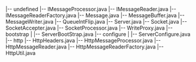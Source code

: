 |-- undefined
    |-- IMessageProcessor.java
    |-- IMessageReader.java
    |-- IMessageReaderFactory.java
    |-- Message.java
    |-- MessageBuffer.java
    |-- MessageWriter.java
    |-- QueueIntFlip.java
    |-- Server.java
    |-- Socket.java
    |-- SocketAccepter.java
    |-- SocketProcessor.java
    |-- WriteProxy.java
    |-- bootstrap
    |   |-- ServerBootStrap.java
    |-- configure
    |   |-- ServerConfigure.java
    |-- http
        |-- HttpHeaders.java
        |-- HttpMessageProcessor.java
        |-- HttpMessageReader.java
        |-- HttpMessageReaderFactory.java
        |-- HttpUtil.java
